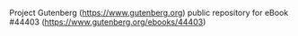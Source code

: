 Project Gutenberg (https://www.gutenberg.org) public repository for eBook #44403 (https://www.gutenberg.org/ebooks/44403)
